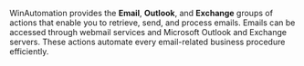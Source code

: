 WinAutomation provides the **Email**, **Outlook**, and **Exchange** groups of actions that enable you to retrieve, send, and process emails. Emails can be accessed through webmail services and Microsoft Outlook and Exchange servers. These actions automate every email-related business procedure efficiently.
